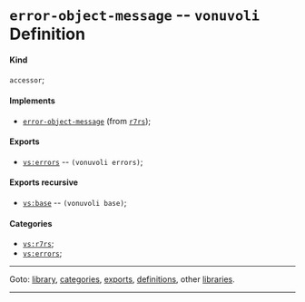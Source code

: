 

<a id='definition__vonuvoli__error-object-message'></a>

# `error-object-message` -- `vonuvoli` Definition


<a id='definition__vonuvoli__error-object-message__kind'></a>

#### Kind

`accessor`;


<a id='definition__vonuvoli__error-object-message__implements'></a>

#### Implements

 * [`error-object-message`](../../r7rs/definitions/error-object-message.md#definition__r7rs__error-object-message) (from [`r7rs`](../../r7rs/_index.md#library__r7rs));


<a id='definition__vonuvoli__error-object-message__exports'></a>

#### Exports

 * [`vs:errors`](../../vonuvoli/exports/vs_3a_errors.md#export__vonuvoli__vs_3a_errors) -- `(vonuvoli errors)`;


<a id='definition__vonuvoli__error-object-message__exports-recursive'></a>

#### Exports recursive

 * [`vs:base`](../../vonuvoli/exports/vs_3a_base.md#export__vonuvoli__vs_3a_base) -- `(vonuvoli base)`;


<a id='definition__vonuvoli__error-object-message__categories'></a>

#### Categories

 * [`vs:r7rs`](../../vonuvoli/categories/vs_3a_r7rs.md#category__vonuvoli__vs_3a_r7rs);
 * [`vs:errors`](../../vonuvoli/categories/vs_3a_errors.md#category__vonuvoli__vs_3a_errors);

----

Goto: [library](../../vonuvoli/_index.md#library__vonuvoli), [categories](../../vonuvoli/categories/_index.md#toc__vonuvoli__categories), [exports](../../vonuvoli/exports/_index.md#toc__vonuvoli__exports), [definitions](../../vonuvoli/definitions/_index.md#toc__vonuvoli__definitions), other [libraries](../../_libraries.md#toc__libraries).

----

